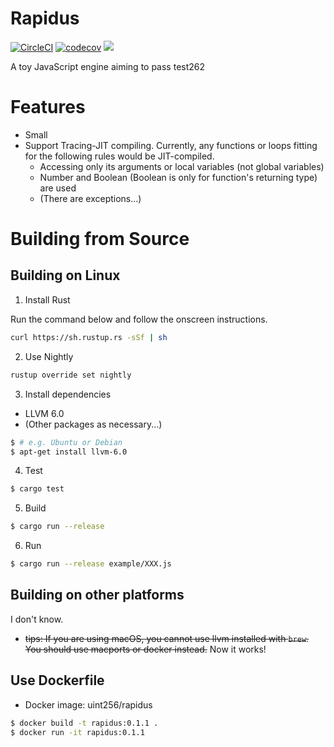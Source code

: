 # Rapidus

[![CircleCI](https://circleci.com/gh/maekawatoshiki/rapidus.svg?style=shield)](https://circleci.com/gh/maekawatoshiki/rapidus)
[![codecov](https://codecov.io/gh/maekawatoshiki/rapidus/branch/master/graph/badge.svg)](https://codecov.io/gh/maekawatoshiki/rapidus)
[![](http://img.shields.io/badge/license-MIT-blue.svg)](./LICENSE)

A toy JavaScript engine aiming to pass test262

# Features 

- Small
- Support Tracing-JIT compiling. Currently, any functions or loops fitting for the following rules would be JIT-compiled. 
  - Accessing only its arguments or local variables (not global variables) 
  - Number and Boolean (Boolean is only for function's returning type) are used
  - (There are exceptions...)

# Building from Source

## Building on Linux

1. Install Rust

Run the command below and follow the onscreen instructions. 

```sh
curl https://sh.rustup.rs -sSf | sh
```

2. Use Nightly

```sh
rustup override set nightly
```

3. Install dependencies
  - LLVM 6.0
  - (Other packages as necessary...)
  
```sh
$ # e.g. Ubuntu or Debian
$ apt-get install llvm-6.0
```

4. Test 

```sh
$ cargo test
```

5. Build

```sh
$ cargo run --release
```

6. Run

```sh
$ cargo run --release example/XXX.js
```

## Building on other platforms

I don't know.

- ~~tips: If you are using macOS, you cannot use llvm installed with ``brew``. You should use macports or docker instead.~~ Now it works!

## Use Dockerfile

- Docker image: uint256/rapidus

```sh
$ docker build -t rapidus:0.1.1 .
$ docker run -it rapidus:0.1.1
```
